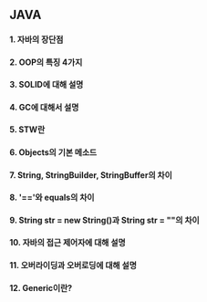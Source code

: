 ## JAVA

#### 1. 자바의 장단점
#### 2. OOP의 특징 4가지
#### 3. SOLID에 대해 설명
#### 4. GC에 대해서 설명
#### 5. STW란
#### 6. Objects의 기본 메소드
#### 7. String, StringBuilder, StringBuffer의 차이
#### 8. '=='와 equals의 차이
#### 9. String str = new String()과 String str = ""의 차이
#### 10. 자바의 접근 제어자에 대해 설명
#### 11. 오버라이딩과 오버로딩에 대해 설명
#### 12. Generic이란?
